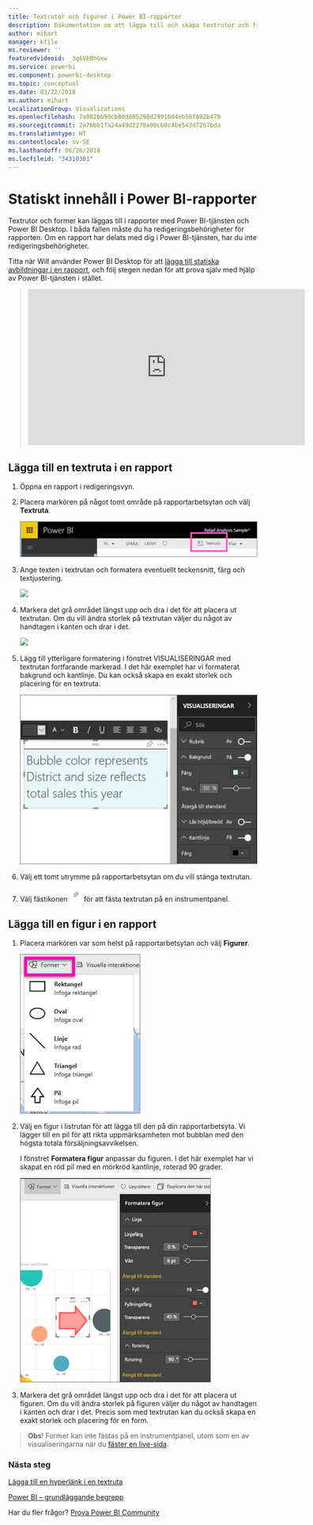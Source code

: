 ```yaml
---
title: Textrutor och figurer i Power BI-rapporter
description: Dokumentation om att lägga till och skapa textrutor och figurer i en rapport med Microsoft Power BI-tjänsten.
author: mihart
manager: kfile
ms.reviewer: ''
featuredvideoid: _3q6VEBhGew
ms.service: powerbi
ms.component: powerbi-desktop
ms.topic: conceptual
ms.date: 03/22/2018
ms.author: mihart
LocalizationGroup: Visualizations
ms.openlocfilehash: 7a002bb99cb80d805298d29916d4eb56f692b479
ms.sourcegitcommit: 2a7bbb1fa24a49d2278a90cb0c4be543d7267bda
ms.translationtype: HT
ms.contentlocale: sv-SE
ms.lasthandoff: 06/26/2018
ms.locfileid: "34310301"
---
```

# <a name="static-content-in-power-bi-reports"></a>Statiskt innehåll i Power BI-rapporter
Textrutor och former kan läggas till i rapporter med Power BI-tjänsten och Power BI Desktop. I båda fallen måste du ha redigeringsbehörigheter för rapporten. Om en rapport har delats med dig i Power BI-tjänsten, har du inte redigeringsbehörigheter. 

Titta när Will använder Power BI Desktop för att [lägga till statiska avbildningar i en rapport](guided-learning/visualizations.yml?tutorial-step=11), och följ stegen nedan för att prova själv med hjälp av Power BI-tjänsten i stället.
> 
> <iframe width="560" height="315" src="https://www.youtube.com/embed/_3q6VEBhGew" frameborder="0" allowfullscreen></iframe>
> 

## <a name="add-a-text-box-to-a-report"></a>Lägga till en textruta i en rapport
1. Öppna en rapport i redigeringsvyn.

2. Placera markören på något tomt område på rapportarbetsytan och välj **Textruta**.
   
   ![](media/power-bi-reports-add-text-and-shapes/pbi_textbox.png)
2. Ange texten i textrutan och formatera eventuellt teckensnitt, färg och textjustering. 
   
   ![](media/power-bi-reports-add-text-and-shapes/pbi_textbox2new.png)
3. Markera det grå området längst upp och dra i det för att placera ut textrutan. Om du vill ändra storlek på textrutan väljer du något av handtagen i kanten och drar i det. 
   
   ![](media/power-bi-reports-add-text-and-shapes/textboxsmaller.gif)

4. Lägg till ytterligare formatering i fönstret VISUALISERINGAR med textrutan fortfarande markerad. I det här exemplet har vi formaterat bakgrund och kantlinje. Du kan också skapa en exakt storlek och placering för en textruta.  

   ![](media/power-bi-reports-add-text-and-shapes/power-bi-borders.png)

5. Välj ett tomt utrymme på rapportarbetsytan om du vill stänga textrutan. 

5. Välj fästikonen ![](media/power-bi-reports-add-text-and-shapes/pbi_pintile.png) för att fästa textrutan på en instrumentpanel. 

## <a name="add-a-shape-to-a-report"></a>Lägga till en figur i en rapport
1. Placera markören var som helst på rapportarbetsytan och välj **Figurer**.
   
   ![](media/power-bi-reports-add-text-and-shapes/power-bi-shapes.png)
2. Välj en figur i listrutan för att lägga till den på din rapportarbetsyta. Vi lägger till en pil för att rikta uppmärksamheten mot bubblan med den högsta totala försäljningsavvikelsen. 
   
   I fönstret **Formatera figur** anpassar du figuren. I det här exemplet har vi skapat en röd pil med en mörkröd kantlinje, roterad 90 grader.
   
   ![](media/power-bi-reports-add-text-and-shapes/power-bi-arrrow.png)
3. Markera det grå området längst upp och dra i det för att placera ut figuren. Om du vill ändra storlek på figuren väljer du något av handtagen i kanten och drar i det. Precis som med textrutan kan du också skapa en exakt storlek och placering för en form.

> **Obs**! Former kan inte fästas på en instrumentpanel, utom som en av visualiseringarna när du [fäster en live-sida](service-dashboard-pin-live-tile-from-report.md). 
> 
> 

### <a name="next-steps"></a>Nästa steg
[Lägga till en hyperlänk i en textruta](service-add-hyperlink-to-text-box.md)

[Power BI – grundläggande begrepp](service-basic-concepts.md)

Har du fler frågor? [Prova Power BI Community](http://community.powerbi.com/)

